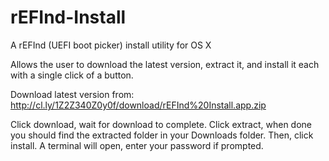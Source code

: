 rEFInd-Install
==============

A rEFInd (UEFI boot picker) install utility for OS X

Allows the user to download the latest version, extract it, and install it each with a single click of a button.

Download latest version from: http://cl.ly/1Z2Z340Z0y0f/download/rEFInd%20Install.app.zip

Click download, wait for download to complete. Click extract, when done you should find the extracted folder in your Downloads folder. Then, click install. A terminal will open, enter your password if prompted.
